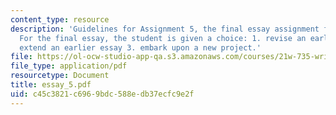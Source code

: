 ```yaml
---
content_type: resource
description: 'Guidelines for Assignment 5, the final essay assignment for the course.
  For the final essay, the student is given a choice: 1. revise an earlier essay 2.
  extend an earlier essay 3. embark upon a new project.'
file: https://ol-ocw-studio-app-qa.s3.amazonaws.com/courses/21w-735-writing-and-reading-the-essay-fall-2004/c45c3821c6969bdc588edb37ecfc9e2f_essay_5.pdf
file_type: application/pdf
resourcetype: Document
title: essay_5.pdf
uid: c45c3821-c696-9bdc-588e-db37ecfc9e2f
---
```

